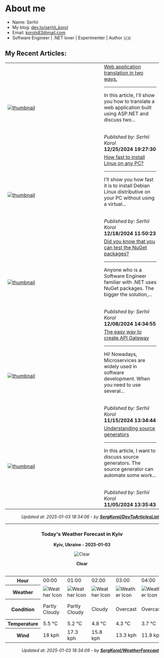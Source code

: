 <h1>About me</h1>

- Name: Serhii
- My blog: [dev.to/serhii_korol](https://dev.to/serhii_korol_ab7776c50dba)
- Email: [korols83@mail.com](mailto:korols83@mail.com)
- Software Engineer | .NET lover | Experimenter | Author 🇺🇦

<h2>My Recent Articles:</h2>

<table>
        <tr>
<td width="300px"><a href="https://dev.to/serhii_korol_ab7776c50dba/web-application-translation-in-two-ways-3np0"><img src="https://media2.dev.to/dynamic/image/width=1000,height=420,fit=cover,gravity=auto,format=auto/https%3A%2F%2Fdev-to-uploads.s3.amazonaws.com%2Fuploads%2Farticles%2F07nc6zckl2u8en9a5iux.png" alt="thumbnail"></a></td>
<td><a href="https://dev.to/serhii_korol_ab7776c50dba/web-application-translation-in-two-ways-3np0">Web application translation in two ways.</a><hr><p>In this article, I'll show you how to translate a web application built using ASP.NET and discuss two...</p><br><i>Published by: Serhii Korol</i><br><b>12/25/2024 19:27:30</b></td>
</tr>
<tr>
<td width="300px"><a href="https://dev.to/serhii_korol_ab7776c50dba/how-fast-to-install-linux-on-any-pc-17nf"><img src="https://media2.dev.to/dynamic/image/width=1000,height=420,fit=cover,gravity=auto,format=auto/https%3A%2F%2Fdev-to-uploads.s3.amazonaws.com%2Fuploads%2Farticles%2F72mkuac1vc2uja0980k6.png" alt="thumbnail"></a></td>
<td><a href="https://dev.to/serhii_korol_ab7776c50dba/how-fast-to-install-linux-on-any-pc-17nf">How fast to install Linux on any PC?</a><hr><p>I'll show you how fast it is to install Debian Linux distributive on your PC without using a virtual...</p><br><i>Published by: Serhii Korol</i><br><b>12/18/2024 11:50:23</b></td>
</tr>
<tr>
<td width="300px"><a href="https://dev.to/serhii_korol_ab7776c50dba/did-you-know-that-you-can-test-the-nuget-packages-5d4p"><img src="https://media2.dev.to/dynamic/image/width=1000,height=420,fit=cover,gravity=auto,format=auto/https%3A%2F%2Fdev-to-uploads.s3.amazonaws.com%2Fuploads%2Farticles%2F32kicmbnhv9q7hk6b4av.png" alt="thumbnail"></a></td>
<td><a href="https://dev.to/serhii_korol_ab7776c50dba/did-you-know-that-you-can-test-the-nuget-packages-5d4p">Did you know that you can test the NuGet packages?</a><hr><p>Anyone who is a Software Engineer familiar with .NET uses NuGet packages. The bigger the solution,...</p><br><i>Published by: Serhii Korol</i><br><b>12/08/2024 14:34:55</b></td>
</tr>
<tr>
<td width="300px"><a href="https://dev.to/serhii_korol_ab7776c50dba/the-easy-way-to-create-api-gateway-36h9"><img src="https://media2.dev.to/dynamic/image/width=1000,height=420,fit=cover,gravity=auto,format=auto/https%3A%2F%2Fdev-to-uploads.s3.amazonaws.com%2Fuploads%2Farticles%2Fzsnn35fkzt12b4g5jx6f.jpg" alt="thumbnail"></a></td>
<td><a href="https://dev.to/serhii_korol_ab7776c50dba/the-easy-way-to-create-api-gateway-36h9">The easy way to create API Gateway</a><hr><p>Hi! Nowadays, Microservices are widely used in software development. When you need to use several...</p><br><i>Published by: Serhii Korol</i><br><b>11/15/2024 13:34:44</b></td>
</tr>
<tr>
<td width="300px"><a href="https://dev.to/serhii_korol_ab7776c50dba/understanding-source-generators-60a"><img src="https://media2.dev.to/dynamic/image/width=1000,height=420,fit=cover,gravity=auto,format=auto/https%3A%2F%2Fdev-to-uploads.s3.amazonaws.com%2Fuploads%2Farticles%2Fn94bx4cdy6ce5nrmsvuh.jpg" alt="thumbnail"></a></td>
<td><a href="https://dev.to/serhii_korol_ab7776c50dba/understanding-source-generators-60a">Understanding source generators</a><hr><p>In this article, I want to discuss source generators. The source generator can automate some work...</p><br><i>Published by: Serhii Korol</i><br><b>11/05/2024 13:35:43</b></td>
</tr>

</table>

<div align="right">

<i>Updated at: 2025-01-03 18:34:06 - by <b>[SergKorol/DevToArticlesList](https://github.com/SergKorol/DevToArticlesList)</b></i>

</div>

<hr>
<div align="center">
<h3>Today's Weather Forecast in Kyiv</h3>

<b>Kyiv, Ukraine - 2025-01-03</b>

<img src="https://cdn.weatherapi.com/weather/64x64/night/113.png" alt="Clear" />

<b>Clear</b>
</div>

<table>
    <table>
<tr><th>Hour</th>
<td>00:00</td>
<td>01:00</td>
<td>02:00</td>
<td>03:00</td>
<td>04:00</td>
<td>05:00</td>
<td>06:00</td>
<td>07:00</td>
<td>08:00</td>
<td>09:00</td>
<td>10:00</td>
<td>11:00</td>
<td>12:00</td>
<td>13:00</td>
<td>14:00</td>
<td>15:00</td>
<td>16:00</td>
<td>17:00</td>
<td>18:00</td>
<td>19:00</td>
<td>20:00</td>
<td>21:00</td>
<td>22:00</td>
<td>23:00</td>
</tr>
<tr><th>Weather</th>
<td><img src="https://cdn.weatherapi.com/weather/64x64/night/116.png" alt="Weather Icon"></td>
<td><img src="https://cdn.weatherapi.com/weather/64x64/night/116.png" alt="Weather Icon"></td>
<td><img src="https://cdn.weatherapi.com/weather/64x64/night/119.png" alt="Weather Icon"></td>
<td><img src="https://cdn.weatherapi.com/weather/64x64/night/122.png" alt="Weather Icon"></td>
<td><img src="https://cdn.weatherapi.com/weather/64x64/night/122.png" alt="Weather Icon"></td>
<td><img src="https://cdn.weatherapi.com/weather/64x64/night/122.png" alt="Weather Icon"></td>
<td><img src="https://cdn.weatherapi.com/weather/64x64/night/122.png" alt="Weather Icon"></td>
<td><img src="https://cdn.weatherapi.com/weather/64x64/night/338.png" alt="Weather Icon"></td>
<td><img src="https://cdn.weatherapi.com/weather/64x64/day/338.png" alt="Weather Icon"></td>
<td><img src="https://cdn.weatherapi.com/weather/64x64/day/338.png" alt="Weather Icon"></td>
<td><img src="https://cdn.weatherapi.com/weather/64x64/day/338.png" alt="Weather Icon"></td>
<td><img src="https://cdn.weatherapi.com/weather/64x64/day/176.png" alt="Weather Icon"></td>
<td><img src="https://cdn.weatherapi.com/weather/64x64/day/119.png" alt="Weather Icon"></td>
<td><img src="https://cdn.weatherapi.com/weather/64x64/day/122.png" alt="Weather Icon"></td>
<td><img src="https://cdn.weatherapi.com/weather/64x64/day/122.png" alt="Weather Icon"></td>
<td><img src="https://cdn.weatherapi.com/weather/64x64/day/122.png" alt="Weather Icon"></td>
<td><img src="https://cdn.weatherapi.com/weather/64x64/day/122.png" alt="Weather Icon"></td>
<td><img src="https://cdn.weatherapi.com/weather/64x64/night/116.png" alt="Weather Icon"></td>
<td><img src="https://cdn.weatherapi.com/weather/64x64/night/113.png" alt="Weather Icon"></td>
<td><img src="https://cdn.weatherapi.com/weather/64x64/night/113.png" alt="Weather Icon"></td>
<td><img src="https://cdn.weatherapi.com/weather/64x64/night/113.png" alt="Weather Icon"></td>
<td><img src="https://cdn.weatherapi.com/weather/64x64/night/113.png" alt="Weather Icon"></td>
<td><img src="https://cdn.weatherapi.com/weather/64x64/night/113.png" alt="Weather Icon"></td>
<td><img src="https://cdn.weatherapi.com/weather/64x64/night/113.png" alt="Weather Icon"></td>
</tr>
<tr><th>Condition</th>
<td>Partly Cloudy </td>
<td>Partly Cloudy </td>
<td>Cloudy </td>
<td>Overcast </td>
<td>Overcast </td>
<td>Overcast </td>
<td>Overcast </td>
<td>Heavy snow</td>
<td>Heavy snow</td>
<td>Heavy snow</td>
<td>Heavy snow</td>
<td>Patchy rain nearby</td>
<td>Cloudy </td>
<td>Overcast </td>
<td>Overcast </td>
<td>Overcast </td>
<td>Overcast </td>
<td>Partly Cloudy </td>
<td>Clear </td>
<td>Clear </td>
<td>Clear </td>
<td>Clear </td>
<td>Clear </td>
<td>Clear </td>
</tr>
<tr><th>Temperature</th>
<td>5.5 °C</td>
<td>5.2 °C</td>
<td>4.8 °C</td>
<td>4.3 °C</td>
<td>3.7 °C</td>
<td>3.2 °C</td>
<td>2.8 °C</td>
<td>1.8 °C</td>
<td>1.1 °C</td>
<td>1.1 °C</td>
<td>0.8 °C</td>
<td>1.2 °C</td>
<td>2.1 °C</td>
<td>2.4 °C</td>
<td>2.2 °C</td>
<td>1.9 °C</td>
<td>1.5 °C</td>
<td>1 °C</td>
<td>0.3 °C</td>
<td>-0.2 °C</td>
<td>-0.5 °C</td>
<td>-0.7 °C</td>
<td>-0.9 °C</td>
<td>-0.9 °C</td>
</tr>
<tr><th>Wind</th>
<td>18 kph</td>
<td>17.3 kph</td>
<td>15.8 kph</td>
<td>13.3 kph</td>
<td>11.9 kph</td>
<td>10.8 kph</td>
<td>7.2 kph</td>
<td>11.5 kph</td>
<td>7.9 kph</td>
<td>9.7 kph</td>
<td>11.2 kph</td>
<td>10.8 kph</td>
<td>10.1 kph</td>
<td>12.2 kph</td>
<td>13 kph</td>
<td>11.5 kph</td>
<td>10.4 kph</td>
<td>9.7 kph</td>
<td>9.4 kph</td>
<td>8.6 kph</td>
<td>10.4 kph</td>
<td>12.2 kph</td>
<td>13 kph</td>
<td>14.4 kph</td>
</tr>
</table>

</table>

<div align="right">

<i>Updated at: 2025-01-03 18:34:09 - by <b>[SergKorol/WeatherForecast](https://github.com/SergKorol/WeatherForecast)</b></i>

</div>

